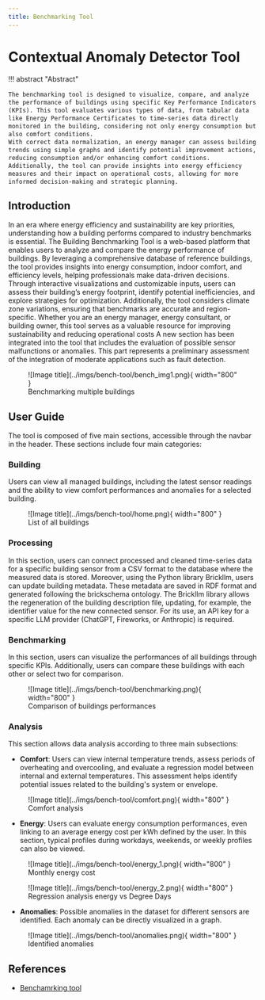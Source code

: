 ```yaml
---
title: Benchmarking Tool 
---
```


# Contextual Anomaly Detector Tool

!!! abstract "Abstract"

    The benchmarking tool is designed to visualize, compare, and analyze the performance of buildings using specific Key Performance Indicators (KPIs). This tool evaluates various types of data, from tabular data like Energy Performance Certificates to time-series data directly monitored in the building, considering not only energy consumption but also comfort conditions.
    With correct data normalization, an energy manager can assess building trends using simple graphs and identify potential improvement actions, reducing consumption and/or enhancing comfort conditions. Additionally, the tool can provide insights into energy efficiency measures and their impact on operational costs, allowing for more informed decision-making and strategic planning. 

## Introduction

In an era where energy efficiency and sustainability are key priorities, understanding how a building performs compared to industry benchmarks is essential. The Building Benchmarking Tool is a web-based platform that enables users to analyze and compare the energy performance of buildings.
By leveraging a comprehensive database of reference buildings, the tool provides insights into energy consumption, indoor comfort, and efficiency levels, helping professionals make data-driven decisions. Through interactive visualizations and customizable inputs, users can assess their building’s energy footprint, identify potential inefficiencies, and explore strategies for optimization. Additionally, the tool considers climate zone variations, ensuring that benchmarks are accurate and region-specific.
Whether you are an energy manager,  energy consultant, or building owner, this tool serves as a valuable resource for improving sustainability and reducing operational costs
A new section has been integrated into the tool that includes the evaluation of possible sensor malfunctions or anomalies. This part represents a preliminary assessment of the integration of moderate applications such as fault detection.

<figure markdown="span">
  ![Image title](../imgs/bench-tool/bench_img1.png){ width="800" }
  <figcaption>Benchmarking multiple buildings</figcaption>
</figure>

## User Guide
The tool is composed of five main sections, accessible through the navbar in the header. These sections include four main categories:
### Building
Users can view all managed buildings, including the latest sensor readings and the ability to view comfort performances and anomalies for a selected building.

<figure markdown="span">
  ![Image title](../imgs/bench-tool/home.png){ width="800" }
  <figcaption>List of all buildings</figcaption>
</figure>

### Processing
In this section, users can connect processed and cleaned time-series data for a specific building sensor from a CSV format to the database where the measured data is stored. Moreover, using the Python library Brickllm, users can update building metadata. These metadata are saved in RDF format and generated following the brickschema ontology. The Brickllm library allows the regeneration of the building description file, updating, for example, the identifier value for the new connected sensor. For its use, an API key for a specific LLM provider (ChatGPT, Fireworks, or Anthropic) is required.

### Benchmarking
In this section, users can visualize the performances of all buildings through specific KPIs. Additionally, users can compare these buildings with each other or select two for comparison.

<figure markdown="span">
  ![Image title](../imgs/bench-tool/benchmarking.png){ width="800" }
  <figcaption>Comparison of buildings performances</figcaption>
</figure>

### Analysis
This section allows data analysis according to three main subsections:
- **Comfort**: Users can view internal temperature trends, assess periods of overheating and overcooling, and evaluate a regression model between internal and external temperatures. This assessment helps identify potential issues related to the building's system or envelope.

<figure markdown="span">
  ![Image title](../imgs/bench-tool/comfort.png){ width="800" }
  <figcaption>Comfort analysis</figcaption>
</figure>

- **Energy**: Users can evaluate energy consumption performances, even linking to an average energy cost per kWh defined by the user. In this section, typical profiles during workdays, weekends, or weekly profiles can also be viewed.

<figure markdown="span">
  ![Image title](../imgs/bench-tool/energy_1.png){ width="800" }
  <figcaption>Monthly energy cost </figcaption>
</figure>

<figure markdown="span">
  ![Image title](../imgs/bench-tool/energy_2.png){ width="800" }
  <figcaption>Regression analysis energy vs Degree Days </figcaption>
</figure>

- **Anomalies**: Possible anomalies in the dataset for different sensors are identified. Each anomaly can be directly visualized in a graph.

<figure markdown="span">
  ![Image title](../imgs/bench-tool/anomalies.png){ width="800" }
  <figcaption>Identified anomalies </figcaption>
</figure>

## References
- [Benchamrking tool](https://tools.eeb.eurac.edu/building_benchmarking/#)


